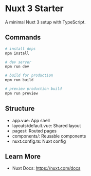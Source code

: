 # Nuxt 3 Starter

A minimal Nuxt 3 setup with TypeScript.

## Commands

```bash
# install deps
npm install

# dev server
npm run dev

# build for production
npm run build

# preview production build
npm run preview
```

## Structure

- app.vue: App shell
- layouts/default.vue: Shared layout
- pages/: Routed pages
- components/: Reusable components
- nuxt.config.ts: Nuxt config

## Learn More

- Nuxt Docs: https://nuxt.com/docs
